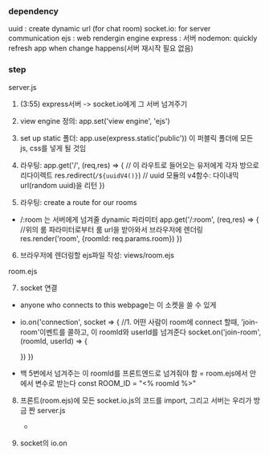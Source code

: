 ### dependency
uuid : create dynamic url (for chat room)
socket.io: for server communication
ejs : web rendergin engine
express : 서버
nodemon: quickly refresh app when change happens(서버 재시작 필요 없음)

### step
server.js
1. (3:55) express서버 -> socket.io에게 그 서버 넘겨주기
2. view engine 정의: app.set('view engine', 'ejs')
3. set up static 폴더: app.use(express.static('public'))
  이 퍼블릭 폴더에 모든 js, css를 넣게 될 것임
4. 라우팅: app.get('/', (req,res) => {
	// 이 라우트로 들어오는 유저에게 각자 방으로 리다이렉트
	res.redirect(`/${uuidV4()}`) // uuid 모듈의 v4함수: 다이내믹 url(random uuid)을 리턴
})

5. 라우팅: create a route for our rooms
  - /:room 는 서버에게 넘겨줄 dynamic 파라미터
  app.get('/:room', (req,res) => {
	//위의 룸 파라미터로부터 룸 url을 받아와서 브라우저에 렌더링
	res.render('room', {roomId: req.params.room})
  })
  6. 브라우저에 렌더링할 ejs파일 작성: views/room.ejs
  
room.ejs

7. socket 연결
  - anyone who connects to this webpage는 이 소켓을 쓸 수 있게
  - io.on('connection', socket => {
  	 //1. 어떤 사람이 room에 connect 할때, 'join-room'이벤트를 콜하고, 이 roomId와 userId를 넘겨준다 
  	 socket.on('join-room', (roomId, userId) => {

  	 })
  })
  - 백 5번에서 넘겨주는 이 roomId를 프론트엔드로 넘겨줘야 함
    = room.ejs에서 <scrip>안에서 변수로 받는다
    const ROOM_ID = "<% roomId %>"

8. 프론트(room.ejs)에 모든 socket.io.js의 코드를 import, 그리고 서버는 우리가 방금 짠 server.js
   - <script src="/socket.io/socket.io.js" defer></script>

9. socket의 io.on
